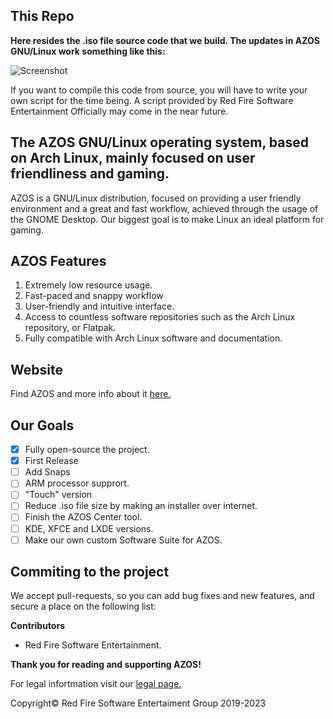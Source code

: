 ## **This Repo**

**Here resides the .iso file source code that we build. The updates in AZOS GNU/Linux work something like this:**

![Screenshot]([https://raw.githubusercontent.com/hardpixel/dash-to-plank/master/screenshot.png](https://github.com/RedFireSoftwareEntertainment/AZOS-GNU-Linux/blob/main/screenshots/howupdateswork.png))

If you want to compile this code from source, you will have to write your own script for the time being. A script provided by Red Fire Software Entertainment Officially may come in the near future.

## **The AZOS GNU/Linux operating system, based on Arch Linux, mainly focused on user friendliness and gaming.**

AZOS is a GNU/Linux distribution, focused on providing a user friendly environment and a great and fast workflow, achieved through the usage of the GNOME Desktop. Our biggest goal is to make Linux an ideal platform for gaming.

## AZOS Features

 

 1. Extremely low resource usage.
 2. Fast-paced and snappy workflow
 3. User-friendly and intuitive interface.
 4. Access to countless software repositories such as the Arch Linux repository, or Flatpak. 
 5. Fully compatible with Arch Linux software and documentation.

## Website
Find AZOS and more info about it [here.](https://sites.google.com/view/azosofficialsite/home)
 
 
## Our Goals

 

 - [x] Fully open-source the project.
 - [x] First Release
 - [ ] Add Snaps
 - [ ] ARM processor supprort.
 - [ ] "Touch" version
 - [ ] Reduce .iso file size by making an installer over internet.
 - [ ] Finish the AZOS Center tool.
 - [ ] KDE, XFCE and LXDE versions.
 - [ ] Make our own custom Software Suite for AZOS.

## Commiting to the project
We accept pull-requests, so you can add bug fixes and new features, and secure a place on the following list:

**Contributors**

 - Red Fire Software Entertainment.

**Thank you for reading and supporting AZOS!**

For legal infortmation visit our [legal page.](https://sites.google.com/view/azosofficialsite/home)

Copyright© Red Fire Software Entertaiment Group 2019-2023 

